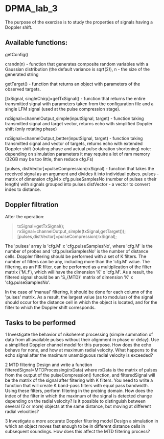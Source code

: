 # DPMA_lab_3

The purpose of the exercise is to study the properties of signals having a Doppler shift.

## Available functions:

getConfig()

crandn(n) - function that generates composite random variables with a Gaussian distribution (the default variance is sqrt(2)),
n - the size of the generated string

getTarget() - function that returns an object with parameters of the observed targets.

[txSignal, singleChirp]=getTxSignal() - function that returns the entire transmitted signal with parameters taken from the configuration file and a single LFM signal (used at the pulse compression stage).

rxSignal=channelOutput_simple(inputSignal, target) - function taking transmitted signal and target vector, returns echo with simplified Doppler shift (only rotating phase)

rxSignal=channelOutput_better(inputSignal, target) - function taking transmitted signal and vector of targets, returns echo with extended Doppler shift (rotating phase and actual pulse duration shortening) note: depending on simulation parameters it may require a lot of ram memory (32GB may be too little, then reduce cfg.Fs)

[pulses, distVector]=pulseCompression(rxSignal) - function that takes the received signal as an argument and divides it into individual pulses. 
pulses - matrix of dimension cfg.M x cfg.pulseSamplesNo (number of pulses x their length) with signals grouped into pulses
distVector - a vector to convert index to distance.

## Doppler filtration

After the operation:

> txSignal=getTxSignal();
> rxSignal=channelOutput_simple(txSignal,getTarget());
> [pulses,distVector]=pulseCompression(rxSignal);

The 'pulses' array is 'cfg.M' x 'cfg.pulseSamplesNo', where 'cfg.M' is the number of probes and 'cfg.pulseSamplesNo' is the number of distance cells.
Doppler filtering should be performed with a set of K filters.
The number of filters can be any, including more than the 'cfg.M' value.
The filtering, as an FIR filter, can be performed as a multiplication of the filter matrix ('M_f'), which will have the dimension 'K' x 'cfg.M'.
As a result, the filtered signal should be an 'S_{MTD}' matrix of dimension 'K' x 'cfg.pulseSamplesNo'.

In the case of 'manual' filtering, it should be done for each column of the 'pulses' matrix.
As a result, the largest value (as to modulus) of the signal should occur for the distance cell in which the object is located, and for the filter to which the Doppler shift corresponds.

## Tasks to be performed

1 Investigate the behavior of nikoherent processing (simple summation of data from all available pulses without their alignment in phase or delay).
Use a simplified Doppler channel model for this purpose.
How does the echo behave for none, and how at maximum radial velocity.
What happens to the echo signal after the maximum unambiguous radial velocity is exceeded?

2 MTD filtering
Design and write a function filteredSignal=MTDProcessing(rxData) where rxData is the matrix of pulses from the output of the pulseCompression() function, and filteredSignal will be the matrix of the signal after filtering with K filters.
You need to write a function that will create K band-pass filters with equal pass bandwidth.
Using these filters, perform filtering in the probing domain.
How does the index of the filter in which the maximum of the signal is detected change depending on the radial velocity?
Is it possible to distinguish between several (2 or more) objects at the same distance, but moving at different radial velocities?

3 Investigate a more accurate Doppler filtering model
Design a simulation in which an object moves fast enough to be in different distance cells in subsequent soundings.
How does this affect the MTD filtering process?
